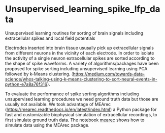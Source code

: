 # Unsupervised_learning_spike_lfp_data
Unsupervised learning routines for sorting of brain signals including extracellular spikes and local field potentials

Electrodes inserted into brain tissue ususally pick up extracellular signals from different neurons in the vicinity of each electrode. In order to isolate the activity of a single neuron extracellular spikes are sorted according to the shape of spike waveforms. A variety of algorithms/packages have been proposed for spike sorting including unsupervised learning using PCA followed by k-Means clustering. (https://medium.com/towards-data-science/whos-talking-using-k-means-clustering-to-sort-neural-events-in-python-e7a8a76f316).

To evaluate the performance of spike sorting algorithms including unsupervised learning procedures we need ground truth data but those are usually not available. We took advantage of MEArec (https://mearec.readthedocs.io/en/latest/index.html) a Python package for fast and customizable biophysical simulation of extracellular recordings, to first simulate ground truth data. The notebook [mearec](https://github.com/chrihoni/Unsupervised_learning_spike_lfp-data/blob/main/mearec.ipynb) shows how to simulate data using the MEArec package.


